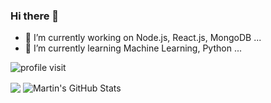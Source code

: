 ### Hi there 👋

<!--
**SUMANDAS49/sumandas49** is a ✨ _special_ ✨ repository because its `README.md` (this file) appears on your GitHub profile.

Here are some ideas to get you started:
-->

- 🔭 I’m currently working on Node.js, React.js, MongoDB ...
- 🌱 I’m currently learning Machine Learning, Python ...
<!--- 👯 I’m looking to collaborate on ...
- 🤔 I’m looking for help with ...
- 💬 Ask me about ...
- 📫 How to reach me: ...
- 😄 Pronouns: ...
- ⚡ Fun fact: ...
-->
![profile visit](https://komarev.com/ghpvc/?username=SUMANDAS49)
<div style="display:"flex"">
                          <img align="center" src="https://github-readme-stats.vercel.app/api/top-langs/?username=sumandas49&hide=java,html,tex&title_color=ffffff&text_color=c9cacc&icon_color=2bbc8a&bg_color=1d1f21&langs_count=3" />
 <img align="center" src="https://github-readme-stats.vercel.app/api?username=sumandas49&show_icons=true&line_height=27&count_private=true&title_color=ffffff&text_color=c9cacc&icon_color=2bbc8a&bg_color=1d1f21" alt="Martin's GitHub Stats" />
 </div>


